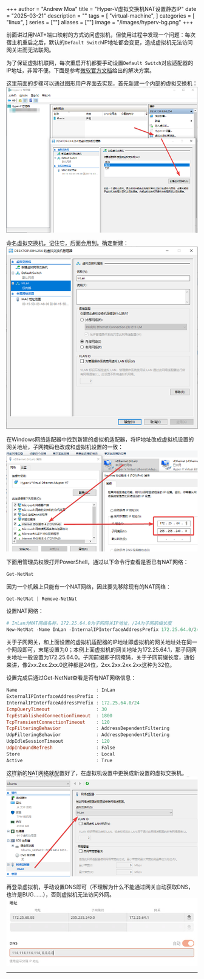 +++
author = "Andrew Moa"
title = "Hyper-V虚拟交换机NAT设置静态IP"
date = "2025-03-21"
description = ""
tags = [
    "virtual-machine",
]
categories = [
    "linux",
]
series = [""]
aliases = [""]
image = "/images/hyperv-bg.png"
+++

前面讲过用NAT+端口映射的方式访问虚拟机，但使用过程中发现一个问题：每次宿主机重启之后，默认的`Default Switch`IP地址都会变更，造成虚拟机无法访问网关进而无法联网。

为了保证虚拟机联网，每次重启开机都要手动设置`Default Switch`对应适配器的IP地址，非常不便。下面是参考[微软官方文档](https://learn.microsoft.com/zh-cn/virtualization/hyper-v-on-windows/user-guide/setup-nat-network)给出的解决方案。

这里前面的步骤可以通过图形用户界面去实现，首先新建一个内部的虚拟交换机：
![38530a4ee6eaabf98448a647c0446d0c.png](./images/38530a4ee6eaabf98448a647c0446d0c.png)

命名虚拟交换机，记住它，后面会用到。确定新建：
![2d9b503b6087be2acffc63498abc5977.png](./images/2d9b503b6087be2acffc63498abc5977.png)

在Windows网络适配器中找到新建的虚拟机适配器，将IP地址改成虚拟机设置的网关地址，子网掩码也改成和虚拟机设置的一致：
![e4140c00e7140a6ad234b58fa208caa9.png](./images/e4140c00e7140a6ad234b58fa208caa9.png)

下面用管理员权限打开PowerShell，通过以下命令行查看是否已有NAT网络：
```PowerShell
Get-NetNat
```

因为一个机器上只能有一个NAT网络，因此要先移除现有的NAT网络：
```PowerShell
Get-NetNat | Remove-NetNat
```

设置NAT网络：
```PowerShell
# InLan为NAT网络名称，172.25.64.0为子网网关IP地址，/24为子网前缀长度
New-NetNat -Name InLan -InternalIPInterfaceAddressPrefix 172.25.64.0/24
```
关于子网网关，和上面设置的虚拟机适配器的IP地址即虚拟机的网关地址处在同一个网段即可，末尾设置为0；本例上面虚拟机的网关地址为172.25.64.1，那子网网关地址一般设置为172.25.64.0。子网前缀即子网掩码，关于子网前缀长度，通俗来讲，像2xx.2xx.2xx.0这种都是24位，2xx.2xx.2xx.2xx这种为32位。

设置完成后通过Get-NetNat查看是否有NAT网络信息：
```PowerShell
Name                             : InLan
ExternalIPInterfaceAddressPrefix :
InternalIPInterfaceAddressPrefix : 172.25.64.0/24
IcmpQueryTimeout                 : 30
TcpEstablishedConnectionTimeout  : 1800
TcpTransientConnectionTimeout    : 120
TcpFilteringBehavior             : AddressDependentFiltering
UdpFilteringBehavior             : AddressDependentFiltering
UdpIdleSessionTimeout            : 120
UdpInboundRefresh                : False
Store                            : Local
Active                           : True
```

这样新的NAT网络就配置好了，在虚拟机设置中更换成新设置的虚拟交换机。
![0dede2ea198412fb98f352185b8c299c.png](./images/0dede2ea198412fb98f352185b8c299c.png)

再登录虚拟机，手动设置DNS即可（不理解为什么不能通过网关自动获取DNS，也许是BUG……），否则虚拟机无法访问外网。
![03ac4a6c4f91bb45fc4fd1d30483119b.png](./images/03ac4a6c4f91bb45fc4fd1d30483119b.png)

---